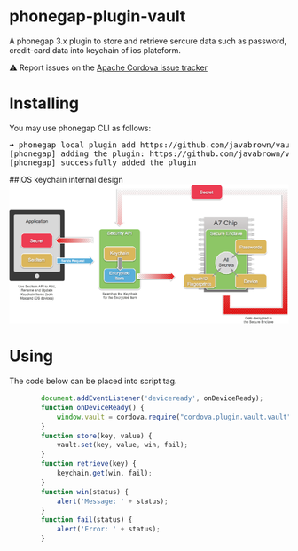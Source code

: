 phonegap-plugin-vault
==========================

A phonegap 3.x plugin to store and retrieve sercure data such as password, credit-card data into keychain of ios plateform.


:warning: Report issues on the [Apache Cordova issue tracker](https://issues.apache.org/jira/browse/CB-9966)


Installing
======
You may use phonegap CLI as follows:

<pre>
➜ phonegap local plugin add https://github.com/javabrown/vault.git
[phonegap] adding the plugin: https://github.com/javabrown/vault.git
[phonegap] successfully added the plugin
</pre>


##iOS keychain internal design 
![](https://raw.githubusercontent.com/javabrown/iOS-Keychain-Plugin/master/example/icons/keychain-design.png "iOS keychain internal design ")


Using
====
The code below can be placed into script tag.

```javascript
		document.addEventListener('deviceready', onDeviceReady);
		function onDeviceReady() {
			window.vault = cordova.require("cordova.plugin.vault.vault");
		}
		function store(key, value) {
			vault.set(key, value, win, fail);
		}
		function retrieve(key) {
			keychain.get(win, fail);
		}
		function win(status) {
			alert('Message: ' + status);
		}
		function fail(status) {
			alert('Error: ' + status);
		}
```